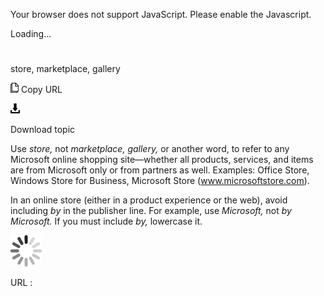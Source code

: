 Your browser does not support JavaScript. Please enable the Javascript.

Loading...

# 

store, marketplace, gallery

![Copy URL](store-marketplace-gallery_files/Copy.png)
Copy URL

![Download](store-marketplace-gallery_files/Download.png)

Download topic

Use *store,* not *marketplace, gallery,* or
another word, to refer to any Microsoft online shopping
site―whether all products, services, and items are
from Microsoft only or from partners as well. Examples: Office Store, Windows Store for Business, Microsoft Store (www.microsoftstore.com).

In an online store (either in a product experience or the web), avoid including *by* in the publisher line. For example, use *Microsoft,* not *by Microsoft.* If you must include *by,* lowercase it. 

![In progress](store-marketplace-gallery_files/activity-large.gif)

URL :

